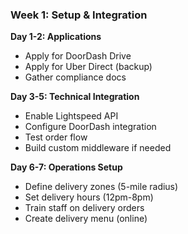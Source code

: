 ### Week 1: Setup & Integration

**Day 1-2: Applications**

- Apply for DoorDash Drive
- Apply for Uber Direct (backup)
- Gather compliance docs

**Day 3-5: Technical Integration**

- Enable Lightspeed API
- Configure DoorDash integration
- Test order flow
- Build custom middleware if needed

**Day 6-7: Operations Setup**

- Define delivery zones (5-mile radius)
- Set delivery hours (12pm-8pm)
- Train staff on delivery orders
- Create delivery menu (online)
